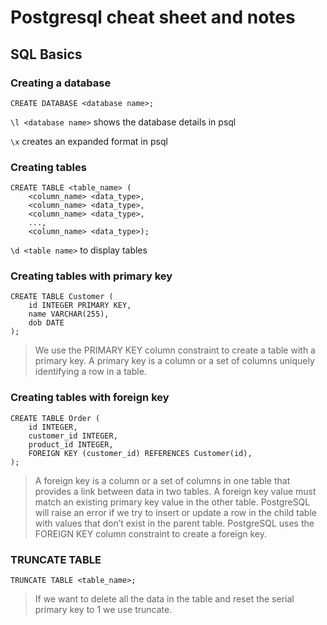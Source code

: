 # Postgresql cheat sheet and notes

## SQL Basics

### Creating a database

`CREATE DATABASE <database name>;`

`\l <database name>` shows the database details in psql 

`\x` creates an expanded format in psql

### Creating tables

```
CREATE TABLE <table_name> (
    <column_name> <data_type>, 
    <column_name> <data_type>, 
    <column_name> <data_type>,
    ..., 
    <column_name> <data_type>);
```

`\d <table name>` to display tables

### Creating tables with primary key
```
CREATE TABLE Customer (
    id INTEGER PRIMARY KEY, 
    name VARCHAR(255), 
    dob DATE
);
```
> We use the PRIMARY KEY column constraint to create a table with a primary key. A primary key is a column or a set of columns uniquely identifying a row in a table.

### Creating tables with foreign key
```
CREATE TABLE Order (
    id INTEGER,
    customer_id INTEGER, 
    product_id INTEGER, 
    FOREIGN KEY (customer_id) REFERENCES Customer(id),
);
```
> A foreign key is a column or a set of columns in one table that provides a link between data in two tables. A foreign key value must match an existing primary key value in the other table. PostgreSQL will raise an error if we try to insert or update a row in the child table with values that don’t exist in the parent table. PostgreSQL uses the FOREIGN KEY column constraint to create a foreign key.

### TRUNCATE TABLE
`TRUNCATE TABLE <table_name>;`

> If we want to delete all the data in the table and reset the serial primary key to 1 we use truncate.

